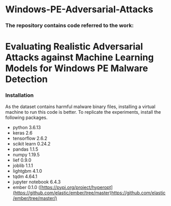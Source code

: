 # Windows-PE-Adversarial-Attacks
### The repository contains code referred to the work:  
# Evaluating Realistic Adversarial Attacks against Machine Learning Models for Windows PE Malware Detection  
### Installation  
As the dataset contains harmful malware binary files, installing a virtual machine to run this code is better. To replicate the experiments, install the following packages.  
* python 3.6.13
* keras 2.6
* tensorflow 2.6.2
* scikit learn 0.24.2
* pandas 1.1.5
* numpy 1.19.5
* lief 0.9.0
* joblib 1.1.1
* lightgbm 4.1.0
* tqdm 4.64.1
* jupyter notebook 6.4.3
* ember 0.1.0 ([https://pypi.org/project/hyperopt](https://github.com/elastic/ember/tree/master)https://github.com/elastic/ember/tree/master/)

